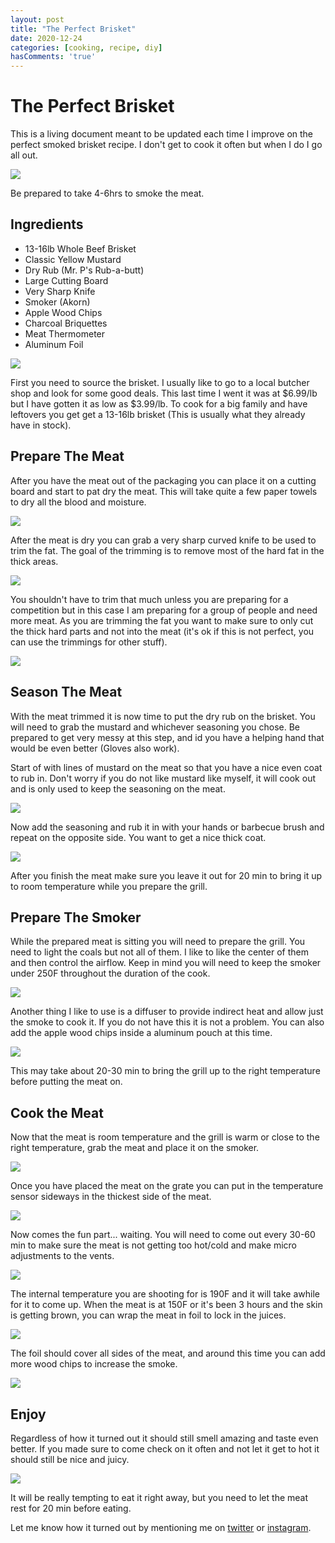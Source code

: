 ```yaml
---
layout: post
title: "The Perfect Brisket"
date: 2020-12-24
categories: [cooking, recipe, diy]
hasComments: 'true'
---
```


# The Perfect Brisket

This is a living document meant to be updated each time I improve on the perfect smoked brisket recipe. I don't get to cook it often but when I do I go all out.

![](/images/cooking/brisket-start.jpeg)

Be prepared to take 4-6hrs to smoke the meat.

## Ingredients

- 13-16lb Whole Beef Brisket
- Classic Yellow Mustard
- Dry Rub (Mr. P's Rub-a-butt)
- Large Cutting Board
- Very Sharp Knife
- Smoker (Akorn)
- Apple Wood Chips
- Charcoal Briquettes
- Meat Thermometer
- Aluminum Foil

![](/images/cooking/brisket-prep.jpeg)

First you need to source the brisket. I usually like to go to a local butcher shop and look for some good deals. This last time I went it was at $6.99/lb but I have gotten it as low as $3.99/lb. To cook for a big family and have leftovers you get get a 13-16lb brisket (This is usually what they already have in stock).

## Prepare The Meat

After you have the meat out of the packaging you can place it on a cutting board and start to pat dry the meat. This will take quite a few paper towels to dry all the blood and moisture.

![](/images/cooking/brisket-raw.jpeg)

After the meat is dry you can grab a very sharp curved knife to be used to trim the fat. The goal of the trimming is to remove most of the hard fat in the thick areas.

![](/images/cooking/brisket-trim.jpeg)

You shouldn't have to trim that much unless you are preparing for a competition but in this case I am preparing for a group of people and need more meat. As you are trimming the fat you want to make sure to only cut the thick hard parts and not into the meat (it's ok if this is not perfect, you can use the trimmings for other stuff).

![](/images/cooking/brisket-trimmed.jpeg)

## Season The Meat

With the meat trimmed it is now time to put the dry rub on the brisket. You will need to grab the mustard and whichever seasoning you chose. Be prepared to get very messy at this step, and id you have a helping hand that would be even better (Gloves also work). 

Start of with lines of mustard on the meat so that you have a nice even coat to rub in. Don't worry if you do not like mustard like myself, it will cook out and is only used to keep the seasoning on the meat.

![](/images/cooking/brisket-mustard.jpeg)

Now add the seasoning and rub it in with your hands or barbecue brush and repeat on the opposite side. You want to get a nice thick coat.

![](/images/cooking/brisket-rub.jpeg)

After you finish the meat make sure you leave it out for 20 min to bring it up to room temperature while you prepare the grill. 

## Prepare The Smoker

While the prepared meat is sitting you will need to prepare the grill. You need to light the coals but not all of them. I like to like the center of them and then control the airflow. Keep in mind you will need to keep the smoker under 250F throughout the duration of the cook. 

![](/images/cooking/brisket-grill.jpeg)

Another thing I like to use is a diffuser to provide indirect heat and allow just the smoke to cook it. If you do not have this it is not a problem. You can also add the apple wood chips inside a aluminum pouch at this time.

![](/images/cooking/brisket-diffuse.jpeg)

This may take about 20-30 min to bring the grill up to the right temperature before putting the meat on.

## Cook the Meat

Now that the meat is room temperature and the grill is warm or close to the right temperature, grab the meat and place it on the smoker.

![](/images/cooking/brisket-smoker.jpeg)

Once you have placed the meat on the grate you can put in the temperature sensor sideways in the thickest side of the meat.

![](/images/cooking/brisket-temperature.jpeg)

Now comes the fun part... waiting. You will need to come out every 30-60 min to make sure the meat is not getting too hot/cold and make micro adjustments to the vents.

![](/images/cooking/brisket-closed.jpeg)

The internal temperature you are shooting for is 190F and it will take awhile for it to come up. When the meat is at 150F or it's been 3 hours and the skin is getting brown, you can wrap the meat in foil to lock in the juices.

![](/images/cooking/brisket-mid.jpeg)

The foil should cover all sides of the meat, and around this time you can add more wood chips to increase the smoke.

![](/images/cooking/brisket-foil.jpeg)

## Enjoy

Regardless of how it turned out it should still smell amazing and taste even better. If you made sure to come check on it often and not let it get to hot it should still be nice and juicy.

![](/images/cooking/brisket-done.jpeg)

It will be really tempting to eat it right away, but you need to let the meat rest for 20 min before eating.

Let me know how it turned out by mentioning me on [twitter](https://twitter.com/rodydavis) or [instagram](https://instagram.com/rodydavisjr).

